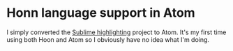 # Honn language support in Atom

I simply converted the [Sublime highlighting](https://github.com/alexflint/SublimeHoon/) project to Atom.
It's my first time using both Hoon and Atom so I obviously have no idea what I'm doing.

